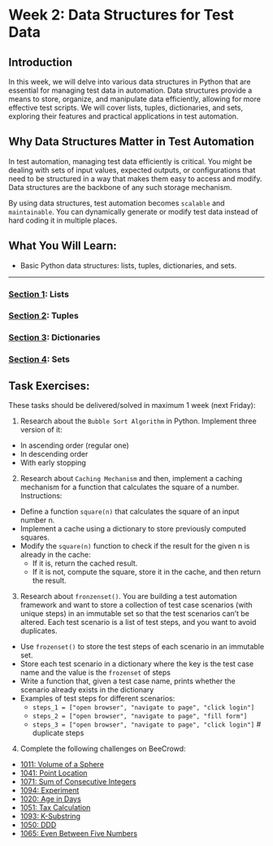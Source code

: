 # Week 2: Data Structures for Test Data

## Introduction

In this week, we will delve into various data structures in Python that are essential for managing test data in automation. Data structures provide a means to store, organize, and manipulate data efficiently, allowing for more effective test scripts. We will cover lists, tuples, dictionaries, and sets, exploring their features and practical applications in test automation.

## Why Data Structures Matter in Test Automation

In test automation, managing test data efficiently is critical. You might be dealing with sets of input values, expected outputs, or configurations that need to be structured in a way that makes them easy to access and modify. Data structures are the backbone of any such storage mechanism.

By using data structures, test automation becomes `scalable` and `maintainable`. You can dynamically generate or modify test data instead of hard coding it in multiple places.


## What You Will Learn:
- Basic Python data structures: lists, tuples, dictionaries, and sets.

---


### [Section 1](lists): Lists

### [Section 2](tuples): Tuples

### [Section 3](dictionaries): Dictionaries

### [Section 4](sets): Sets


## Task Exercises:

These tasks should be delivered/solved in maximum 1 week (next Friday):

1. Research about the `Bubble Sort Algorithm` in Python. Implement three version of it:
- In ascending order (regular one)
- In descending order
- With early stopping

2. Research about `Caching Mechanism` and then, implement a caching mechanism for a function that calculates the square of a number. Instructions:
- Define a function `square(n)` that calculates the square of an input number n.
- Implement a cache using a dictionary to store previously computed squares.
- Modify the `square(n)` function to check if the result for the given n is already in the cache:
  - If it is, return the cached result.
  - If it is not, compute the square, store it in the cache, and then return the result.

3. Research about `fronzenset()`. You are building a test automation framework and want to store a collection of test case scenarios (with unique steps) in an immutable set so that the test scenarios can’t be altered. Each test scenario is a list of test steps, and you want to avoid duplicates.
- Use `frozenset()` to store the test steps of each scenario in an immutable set.
- Store each test scenario in a dictionary where the key is the test case name and the value is the `frozenset` of steps
- Write a function that, given a test case name, prints whether the scenario already exists in the dictionary
- Examples of test steps for different scenarios:
  - `steps_1 = ["open browser", "navigate to page", "click login"]`
  - `steps_2 = ["open browser", "navigate to page", "fill form"]`
  - `steps_3 = ["open browser", "navigate to page", "click login"]`  # duplicate steps

4. Complete the following challenges on BeeCrowd:
- [1011: Volume of a Sphere](https://judge.beecrowd.com/en/problems/view/1011)
- [1041: Point Location](https://judge.beecrowd.com/en/problems/view/1041)
- [1071: Sum of Consecutive Integers](https://judge.beecrowd.com/en/problems/view/1071)
- [1094: Experiment](https://judge.beecrowd.com/en/problems/view/1094)
- [1020: Age in Days](https://judge.beecrowd.com/en/problems/view/1020)
- [1051: Tax Calculation](https://judge.beecrowd.com/en/problems/view/1051)
- [1093: K-Substring](https://judge.beecrowd.com/en/problems/view/1093)
- [1050: DDD](https://judge.beecrowd.com/en/problems/view/1050)
- [1065: Even Between Five Numbers](https://judge.beecrowd.com/en/problems/view/1065)
